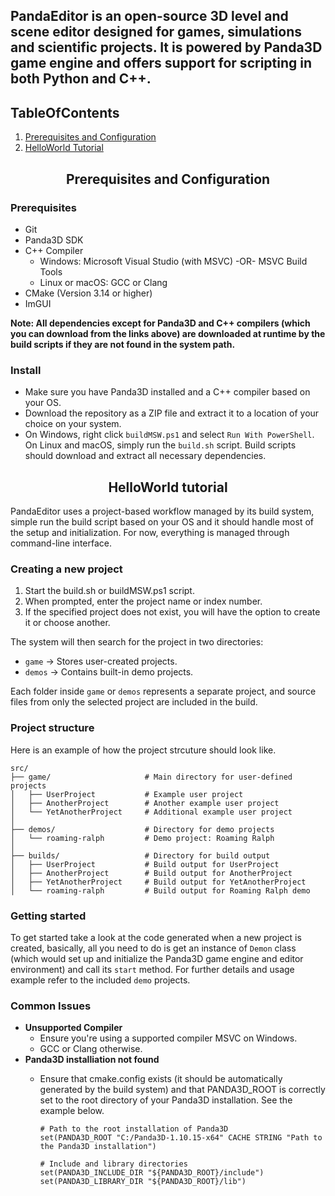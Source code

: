## PandaEditor is an open-source 3D level and scene editor designed for games, simulations and scientific projects. It is powered by Panda3D game engine and offers support for scripting in both Python and C++.

## TableOfContents
1. [Prerequisites and Configuration]()
2. [HelloWorld Tutorial]()

<h2 align="center">Prerequisites and Configuration</h2>

### Prerequisites
- Git
- Panda3D SDK
- C++ Compiler
   - Windows: Microsoft Visual Studio (with MSVC) -OR- MSVC Build Tools
   - Linux or macOS: GCC or Clang
- CMake (Version 3.14 or higher)
- ImGUI

**Note: All dependencies except for Panda3D and C++ compilers (which you can download from the links above) are downloaded at runtime by the build scripts if they are not found in the system path.**

### Install

- Make sure you have Panda3D installed and a C++ compiler based on your OS.
- Download the repository as a ZIP file and extract it to a location of your choice on your system.
- On Windows, right click `buildMSW.ps1` and select `Run With PowerShell`. On Linux and macOS, simply run the `build.sh` script. Build scripts should download and extract all necessary dependencies.

<h2 align="center">HelloWorld tutorial</h2>

PandaEditor uses a project-based workflow managed by its build system, simple run the build script based on your OS and it should handle most of the setup and initialization. For now, everything is managed through command-line interface.

### Creating a new project
1. Start the build.sh or buildMSW.ps1 script.
2. When prompted, enter the project name or index number.
3. If the specified project does not exist, you will have the option to create it or choose another.

The system will then search for the project in two directories:
- `game` → Stores user-created projects.
- `demos` → Contains built-in demo projects.

Each folder inside `game` or `demos` represents a separate project, and source files from only the selected project are included in the build.

### Project structure

Here is an example of how the project strcuture should look like.

```
src/
├── game/                     # Main directory for user-defined projects
│   ├── UserProject           # Example user project
│   ├── AnotherProject        # Another example user project
│   └── YetAnotherProject     # Additional example user project
│
├── demos/                    # Directory for demo projects
│   └── roaming-ralph         # Demo project: Roaming Ralph
│
├── builds/                   # Directory for build output
│   ├── UserProject           # Build output for UserProject
│   ├── AnotherProject        # Build output for AnotherProject
│   ├── YetAnotherProject     # Build output for YetAnotherProject
│   └── roaming-ralph         # Build output for Roaming Ralph demo
```

### Getting started
To get started take a look at the code generated when a new project is created, basically, all you need to do is get an instance of `Demon` class (which would set up and initialize the Panda3D game engine and editor environment) and call its `start` method. For further details and usage example refer to the included `demo` projects.

### Common Issues
- **Unsupported Compiler** 
    - Ensure you're using a supported compiler MSVC on Windows.
    - GCC or Clang otherwise.
- **Panda3D installiation not found**
	- Ensure that cmake.config exists (it should be automatically generated by the build system) and that PANDA3D_ROOT is correctly set to the root directory of your Panda3D installation. See the example below.

		```
		# Path to the root installation of Panda3D
		set(PANDA3D_ROOT "C:/Panda3D-1.10.15-x64" CACHE STRING "Path to the Panda3D installation")
		
		# Include and library directories
		set(PANDA3D_INCLUDE_DIR "${PANDA3D_ROOT}/include")
		set(PANDA3D_LIBRARY_DIR "${PANDA3D_ROOT}/lib")
		```
                                                                                                     